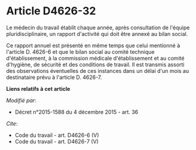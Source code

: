 # Article D4626-32

Le médecin du travail établit chaque année, après consultation de l'équipe pluridisciplinaire, un rapport d'activité qui doit
être annexé au bilan social. 

Ce rapport annuel est présenté en même temps que celui mentionné à l'article D. 4626-6 et que le bilan social au comité
technique d'établissement, à la commission médicale d'établissement et au comité d'hygiène, de sécurité et des conditions de
travail. Il est transmis assorti des observations éventuelles de ces instances dans un délai d'un mois au destinataire prévu
à l'article D. 4626-7.

**Liens relatifs à cet article**

_Modifié par_:

  - Décret n°2015-1588 du 4 décembre 2015 - art. 36

_Cite_:

  - Code du travail - art. D4626-6 (V)
  - Code du travail - art. D4626-7 (V)

